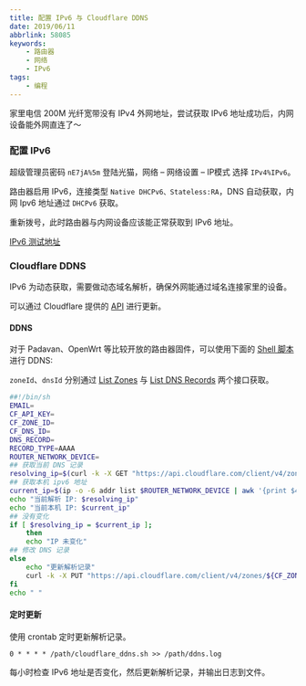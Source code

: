```yaml
---
title: 配置 IPv6 与 Cloudflare DDNS
date: 2019/06/11
abbrlink: 58085
keywords:
    - 路由器
    - 网络
    - IPv6
tags:
    - 编程
---
```


家里电信 200M 光纤宽带没有 IPv4 外网地址，尝试获取 IPv6 地址成功后，内网设备能外网直连了～

### 配置 IPv6
超级管理员密码 `nE7jA%5m` 登陆光猫，网络 – 网络设置 – IP模式 选择 `IPv4%IPv6`。

路由器启用 IPv6，连接类型 `Native DHCPv6、Stateless:RA`，DNS 自动获取，内网 Ipv6 地址通过 `DHCPv6` 获取。

重新拨号，此时路由器与内网设备应该能正常获取到 IPv6 地址。

[IPv6 测试地址](https://ipv6-test.com/)

### Cloudflare DDNS

IPv6 为动态获取，需要做动态域名解析，确保外网能通过域名连接家里的设备。

可以通过 Cloudflare 提供的 [API](https://api.cloudflare.com/#dns-records-for-a-zone-update-dns-record) 进行更新。

#### DDNS

对于 Padavan、OpenWrt 等比较开放的路由器固件，可以使用下面的 [Shell 脚本](https://gist.github.com/waynegongcn/6349d420789bb70aaebc7ce7eb1daccf)进行 DDNS:

`zoneId`、`dnsId` 分别通过 [List Zones](https://api.cloudflare.com/#zone-list-zones) 与 [List DNS Records](https://api.cloudflare.com/#dns-records-for-a-zone-list-dns-records) 两个接口获取。

```bash
##!/bin/sh
EMAIL=
CF_API_KEY=
CF_ZONE_ID=
CF_DNS_ID=
DNS_RECORD=
RECORD_TYPE=AAAA
ROUTER_NETWORK_DEVICE=
## 获取当前 DNS 记录
resolving_ip=$(curl -k -X GET "https://api.cloudflare.com/client/v4/zones/${CF_ZONE_ID}/dns_records/${CF_DNS_ID}" -H "X-Auth-Email:${EMAIL}" -H "X-Auth-Key:${CF_API_KEY}" -H "Content-Type: application/json" | awk -F '"' '{print $18}')
## 获取本机 ipv6 地址
current_ip=$(ip -o -6 addr list $ROUTER_NETWORK_DEVICE | awk '{print $4}' | cut -d/ -f1 | head -n 1)
echo "当前解析 IP: $resolving_ip"
echo "当前本机 IP: $current_ip"
## 没有变化
if [ $resolving_ip = $current_ip ];
    then
    echo "IP 未变化"
## 修改 DNS 记录
else
    echo "更新解析记录"
    curl -k -X PUT "https://api.cloudflare.com/client/v4/zones/${CF_ZONE_ID}/dns_records/${CF_DNS_ID}" -H "X-Auth-Email:${EMAIL}" -H "X-Auth-Key:${CF_API_KEY}" -H "Content-Type: application/json" --data '{"type":"'$RECORD_TYPE'","name":"'$DNS_RECORD'","content":"'$current_ip'"}'
fi
echo " "
```

#### 定时更新

使用 crontab 定时更新解析记录。

```
0 * * * * /path/cloudflare_ddns.sh >> /path/ddns.log
```

每小时检查 IPv6 地址是否变化，然后更新解析记录，并输出日志到文件。